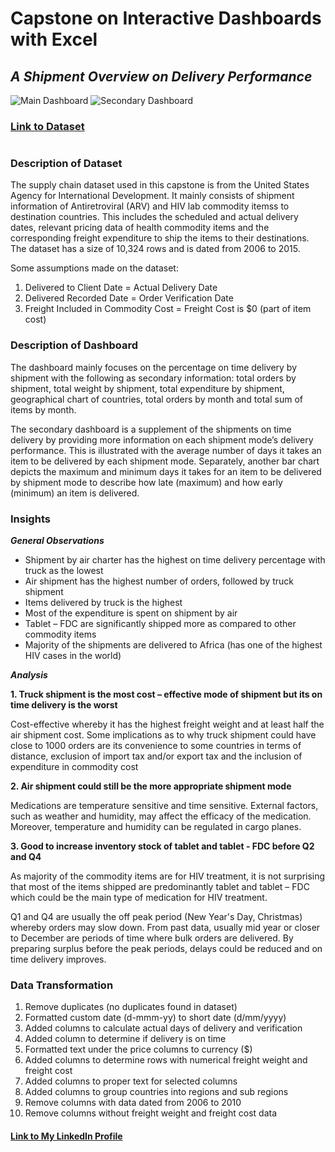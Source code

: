 # Capstone on Interactive Dashboards with Excel

## _A Shipment Overview on Delivery Performance_

![Main Dashboard](https://i.gyazo.com/796cb29689f9fc6aa247386d00ec86ed.jpg)
![Secondary Dashboard](https://i.gyazo.com/5300a31ee6e402c1bedfff88f7141be1.jpg)

### [Link to Dataset](https://data.world/usaid/supply-chain-shipment-pricing)

#

### Description of Dataset

The supply chain dataset used in this capstone is from the United States Agency for International Development. It mainly consists of shipment information of Antiretroviral (ARV) and HIV lab commodity itemss to destination countries. This includes the scheduled and actual delivery dates, relevant pricing data of health commodity items and the corresponding freight expenditure to ship the items to their destinations. The dataset has a size of 10,324 rows and is dated from 2006 to 2015.

Some assumptions made on the dataset:

1.	Delivered to Client Date = Actual Delivery Date
2.	Delivered Recorded Date = Order Verification Date
3.	Freight Included in Commodity Cost = Freight Cost is $0 (part of item cost)

### Description of Dashboard

The dashboard mainly focuses on the percentage on time delivery by shipment with the following as secondary information: total orders by shipment, total weight by shipment, total expenditure by shipment, geographical chart of countries, total orders by month and total sum of items by month.

The secondary dashboard is a supplement of the shipments on time delivery by providing more information on each shipment mode’s delivery performance. This is illustrated with the average number of days it takes an item to be delivered by each shipment mode. Separately, another bar chart depicts the maximum and minimum days it takes for an item to be delivered by shipment mode to describe how late (maximum) and how early (minimum) an item is delivered.

### Insights

**_General Observations_**
- Shipment by air charter has the highest on time delivery percentage with truck as the lowest
- Air shipment has the highest number of orders, followed by truck shipment
- Items delivered by truck is the highest
- Most of the expenditure is spent on shipment by air
- Tablet – FDC are significantly shipped more as compared to other commodity items
- Majority of the shipments are delivered to Africa (has one of the highest HIV cases in the world)

**_Analysis_**

**1. Truck shipment is the most cost – effective mode of shipment but its on time delivery is the worst**

Cost-effective whereby it has the highest freight weight and at least half the air shipment cost. Some implications as to why truck shipment could have close to 1000 orders are its convenience to some countries in terms of distance, exclusion of import tax and/or export tax and the inclusion of expenditure in commodity cost

**2. Air shipment could still be the more appropriate shipment mode**

Medications are temperature sensitive and time sensitive. External factors, such as weather and humidity, may affect the efficacy of the medication. Moreover, temperature and humidity can be regulated in cargo planes.

**3. Good to increase inventory stock of tablet and tablet - FDC before Q2 and Q4**

As majority of the commodity items are for HIV treatment, it is not surprising that most of the items shipped are predominantly tablet and tablet – FDC which could be the main type of medication for HIV treatment.

Q1 and Q4 are usually the off peak period (New Year's Day, Christmas) whereby orders may slow down. From past data, usually mid year or closer to December are periods of time where bulk orders are delivered. By preparing surplus before the peak periods, delays could be reduced and on time delivery improves.

### Data Transformation

1. Remove duplicates (no duplicates found in dataset)
2. Formatted custom date (d-mmm-yy) to short date (d/mm/yyyy)
3. Added columns to calculate actual days of delivery and verification
4. Added column to determine if delivery is on time
5. Formatted text under the price columns to currency ($)
6. Added columns to determine rows with numerical freight weight and freight cost
7. Added columns to proper text for selected columns
8. Added columns to group countries into regions and sub regions
9. Remove columns with data dated from 2006 to 2010
10. Remove columns without freight weight and freight cost data

#### [Link to My LinkedIn Profile](https://sg.linkedin.com/in/noor-mustikha-nk)
